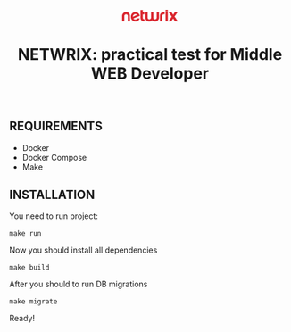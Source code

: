 <p align="center">
    <a href="https://github.com/yiisoft" target="_blank">
        <img src="./app/img/logo.png" width="100">
    </a>
    <h1 align="center">NETWRIX: practical test for Middle WEB Developer</h1>
    <br>
</p>

REQUIREMENTS
------------

* Docker
* Docker Compose
* Make

INSTALLATION
------------

You need to run project:

~~~
make run
~~~

Now you should install all dependencies

~~~
make build
~~~

After you should to run DB migrations

```
make migrate
```

Ready!